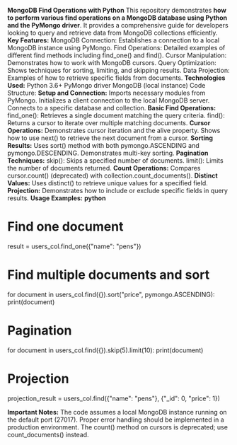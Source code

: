 **MongoDB Find Operations with Python**
This repository demonstrates **how to perform various find operations on a MongoDB database using Python and the PyMongo driver**. It provides a comprehensive guide for developers looking to query and retrieve data from MongoDB collections efficiently.
**Key Features:**
MongoDB Connection: Establishes a connection to a local MongoDB instance using PyMongo.
Find Operations: Detailed examples of different find methods including find_one() and find().
Cursor Manipulation: Demonstrates how to work with MongoDB cursors.
Query Optimization: Shows techniques for sorting, limiting, and skipping results.
Data Projection: Examples of how to retrieve specific fields from documents.
**Technologies Used:**
Python 3.6+
PyMongo driver
MongoDB (local instance)
Code Structure:
**Setup and Connection:**
Imports necessary modules from PyMongo.
Initializes a client connection to the local MongoDB server.
Connects to a specific database and collection.
**Basic Find Operations:**
find_one(): Retrieves a single document matching the query criteria.
find(): Returns a cursor to iterate over multiple matching documents.
**Cursor Operations:**
Demonstrates cursor iteration and the alive property.
Shows how to use next() to retrieve the next document from a cursor.
**Sorting Results:**
Uses sort() method with both pymongo.ASCENDING and pymongo.DESCENDING.
Demonstrates multi-key sorting.
**Pagination Techniques:**
skip(): Skips a specified number of documents.
limit(): Limits the number of documents returned.
**Count Operations:**
Compares cursor.count() (deprecated) with collection.count_documents().
**Distinct Values:**
Uses distinct() to retrieve unique values for a specified field.
**Projection:**
Demonstrates how to include or exclude specific fields in query results.
**Usage Examples:** **python**
# Find one document
result = users_col.find_one({"name": "pens"})
# Find multiple documents and sort
for document in users_col.find({}).sort("price", pymongo.ASCENDING):
    print(document)
# Pagination
for document in users_col.find({}).skip(5).limit(10):
    print(document)
# Projection
projection_result = users_col.find({"name": "pens"}, {"_id": 0, "price": 1})

**Important Notes:**
The code assumes a local MongoDB instance running on the default port (27017).
Proper error handling should be implemented in a production environment.
The count() method on cursors is deprecated; use count_documents() instead.
